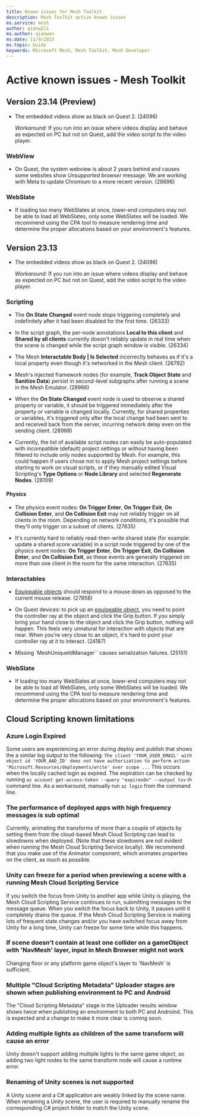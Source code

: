 ```yaml
---
title: Known issues for Mesh Toolkit
description: Mesh Toolkit active known issues
ms.service: mesh
author: qianw211    
ms.author: qianwen
ms.date: 11/9/2023
ms.topic: Guide
keywords: Microsoft Mesh, Mesh Toolkit, Mesh Developer
---
```


# Active known issues - Mesh Toolkit

## Version 23.14 (Preview)

* The embedded videos show as black on Quest 2. (24096)

    *Workaround:*  If you run into an issue where videos display and behave as expected on PC but not on Quest, add the video script to the video player.

### WebView

* On Quest, the system webview is about 2 years behind and causes some websites show *Unsupported browser* message. We are working with Meta to update Chromium to a more recent version. (28696)

### WebSlate

* If loading too many WebSlates at once, lower-end computers may not be able to load all WebSlates, only some WebSlates will be loaded. We recommend using the CPA tool to measure rendering time and determine the proper allocations based on your environment's features.

## Version 23.13

* The embedded videos show as black on Quest 2. (24096)

    *Workaround:*  If you run into an issue where videos display and behave as expected on PC but not on Quest, add the video script to the video player.

### Scripting

* The **On State Changed** event node stops triggering completely and indefinitely after it had been disabled for the first time. (26333)

* In the script graph, the per-node annotations **Local to this client** and **Shared by all clients** currently doesn't reliably update in real time when the scene is changed while the script graph window is visible. (26334)

* The Mesh **Interactable Body | Is Selected** incorrectly behaves as if it's a local property even though it's networked in the Mesh client. (26792)

* Mesh's injected framework nodes (for example, **Track Object State** and **Sanitize Data**) persist in second-level subgraphs after running a scene in the Mesh Emulator. (28966)

* When the **On State Changed** event node is used to observe a shared property or variable, it should be triggered immediately after the property or variable is changed locally. Currently, for shared properties or variables, it's triggered only after the local change had been sent to and received back from the server, incurring network delay even on the sending client. (28968)

* Currently, the list of available script nodes can easily be auto-populated with incompatible (default) project settings or without having been filtered to include only nodes supported by Mesh. For example, this could happen if users chose not to apply Mesh project settings before starting to work on visual scripts, or if they manually edited Visual Scripting's **Type Options** or **Node Library** and selected **Regenerate Nodes**. (26109)

#### Physics

* The physics event nodes: **On Trigger Enter**, **On Trigger Exit**, **On Collision Enter**, and **On Collision Exit** may not reliably trigger on all clients in the room. Depending on network conditions, it's possible that they'll only trigger on a subset of clients. (27635)

* It's currently hard to reliably read-then-write shared state (for example: update a shared score variable) in a script node triggered by one of the physics event nodes: **On Trigger Enter**, **On Trigger Exit**, **On Collision Enter**, and **On Collision Exit**, as these events are generally triggered on more than one client in the room for the same interaction. (27635)

### Interactables

* [Equippable objects](/mesh/develop/enhance-your-environment/avatar-and-object-interactions/interactables#equippable-objects) should respond to a mouse down as opposed to the current mouse release. (27858)

* On Quest devices: to pick up an [equippable object](/mesh/develop/enhance-your-environment/avatar-and-object-interactions/interactables#equippable-objects), you need to point the controller ray at the object and click the Grip button. If you simply bring your hand close to the object and click the Grip button, nothing will happen.  This feels very unnatural for interaction with objects that are near.  When you're very close to an object, it's hard to point your controller ray at it to interact. (24187)

* Missing `MeshUniqueIdManager`` causes serialization failures. (25151)

### WebSlate

* If loading too many WebSlates at once, lower-end computers may not be able to load all WebSlates, only some WebSlates will be loaded. We recommend using the CPA tool to measure rendering time and determine the proper allocations based on your environment's features.

## Cloud Scripting known limitations

### Azure Login Expired
Some users are experiencing an error during deploy and publish that shows the a similar log output to the following: `The client 'YOUR_USER_EMAIL' with object id 'YOUR_AAD_ID' does not have authorization to perform action 'Microsoft.Resources/deployments/write' over scope ...` This occurs when the locally cached login as expired. The expiration can be checked by running `az account get-access-token --query "expiresOn" --output tsv` in command line. As a workaround, manually run `az login` from the command line.

### The performance of deployed apps with high frequency messages is sub optimal

Currently, animating the transforms of more than a couple of objects by setting them from the cloud-based Mesh Cloud Scripting can lead to slowdowns when deployed. (Note that these slowdowns are not evident when running the Mesh Cloud Scripting Service locally). We recommend that you make use of the Animator component, which animates properties on the client, as much as possible.

### Unity can freeze for a period when previewing a scene with a running Mesh Cloud Scripting Service

If you switch the focus from Unity to another app while Unity is playing, the Mesh Cloud Scripting Service continues to run, submitting messages to the message queue. When you switch the focus back to Unity, it pauses until it completely drains the queue. If the Mesh Cloud Scripting Service is making lots of frequent state changes and/or you have switched focus away from Unity for a long time, Unity can freeze for some time while this happens.

### If scene doesn't contain at least one collider on a gameObject with 'NavMesh' layer, input in Mesh Browser might not work

Changing floor or any platform game object's layer to 'NavMesh' is sufficient.

### Multiple "Cloud Scripting Metadata" Uploader stages are shown when publishing environment to PC and Android

The "Cloud Scripting Metadata" stage in the Uploader results window shows twice when publishing an environment to both PC and Androind. This is expected and a change to make it more clear is coming soon.

### Adding multiple lights as children of the same transform  will cause an error

Unity doesn't support adding multiple lights to the same game object, so adding two light nodes to the same transform node will cause a runtime error.

### Renaming of Unity scenes is not supported

A Unity scene and a C# application are weakly linked by the scene name. When renaming a Unity scene, the user is required to manually rename the corresponding C# project folder to match the Unity scene.
